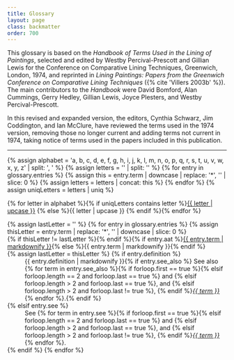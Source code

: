 ```yaml
---
title: Glossary
layout: page
class: backmatter
order: 700
---
```


This glossary is based on the *Handbook of Terms Used in the Lining of Paintings*, selected and edited by Westby Percival-Prescott and Gillian Lewis for the Conference on Comparative Lining Techniques, Greenwich, London, 1974, and reprinted in *Lining Paintings: Papers from the Greenwich Conference on Comparative Lining Techniques* ({% cite 'Villers 2003b' %}). The main contributors to the *Handbook* were David Bomford, Alan Cummings, Gerry Hedley, Gillian Lewis, Joyce Plesters, and Westby Percival-Prescott.

In this revised and expanded version, the editors, Cynthia Schwarz, Jim Coddington, and Ian McClure, have reviewed the terms used in the 1974 version, removing those no longer current and adding terms not current in 1974, taking notice of terms used in the papers included in this publication.

---

{% assign alphabet = 'a, b, c, d, e, f, g, h, i, j, k, l, m, n, o, p, q, r, s, t, u, v, w, x, y, z' | split: ', ' %}
{% assign letters = '' | split: '' %}
{% for entry in glossary.entries %}
{% assign this = entry.term | downcase | replace: '*', '' | slice: 0 %}
{% assign letters = letters | concat: this %}
{% endfor %}
{% assign uniqLetters = letters | uniq %}
<div class="glossary-navigation">
{% for letter in alphabet %}{% if uniqLetters contains letter %}<a href="#{{ letter }}" >{{ letter | upcase }}</a> {% else %}<span>{{ letter | upcase }}</span> {% endif %}{% endfor %}
</div>

<dl class="glossary-list">
{% assign lastLetter = '' %}
{% for entry in glossary.entries %}
{% assign thisLetter = entry.term | replace: '*', '' | downcase | slice: 0 %}
<dt id="#{{ entry.term | downcase | replace: '(', '' | replace: ')', '' | replace: ',', '' | replace: ' ', '-' }}">{% if thisLetter != lastLetter %}<span id='#{{ thisLetter }}'></span>{% endif %}{% if entry.aat %}<a href="http://vocab.getty.edu/page/aat/{{ entry.aat }}" target="_blank">{{ entry.term | markdownify }}</a>{% else %}{{ entry.term | markdownify }}{% endif %}</dt>
{% assign lastLetter = thisLetter %}
{% if entry.definition %}
<dd>{{ entry.definition | markdownify }}{% if entry.see_also %} See also {% for term in entry.see_also %}{% if forloop.first == true %}{% elsif forloop.length == 2 and forloop.last == true %} and {% elsif forloop.length > 2 and forloop.last == true %}, and {% elsif forloop.length > 2 and forloop.last != true %}, {% endif %}<a href="#{{ term | downcase | replace: '(', '' | replace: ')', '' | replace: ',', '' | replace: ' ', '-' }}"><em>{{ term }}</em></a>{% endfor %}.{% endif %}</dd>
{% elsif entry.see %}
<dd>See {% for term in entry.see %}{% if forloop.first == true %}{% elsif forloop.length == 2 and forloop.last == true %} and {% elsif forloop.length > 2 and forloop.last == true %}, and {% elsif forloop.length > 2 and forloop.last != true %}, {% endif %}<a href="#{{ term | downcase | replace: '(', '' | replace: ')', '' | replace: ',', '' | replace: ' ', '-' }}"><em>{{ term }}</em></a>{% endfor %}.</dd>
{% endif %}
{% endfor %}
</dl>


